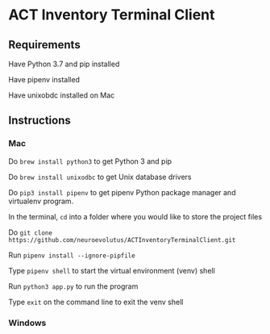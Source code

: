 # ACT Inventory Terminal Client

## Requirements

Have Python 3.7 and pip installed

Have pipenv installed

Have unixobdc installed on Mac

## Instructions

### Mac

Do `brew install python3` to get Python 3 and pip

Do `brew install unixodbc` to get Unix database drivers

Do `pip3 install pipenv` to get pipenv Python package manager and virtualenv program.

In the terminal, `cd` into a folder where you would like to store the project files

Do `git clone https://github.com/neuroevolutus/ACTInventoryTerminalClient.git`

Run `pipenv install --ignore-pipfile`

Type `pipenv shell` to start the virtual environment (venv) shell

Run `python3 app.py` to run the program

Type `exit` on the command line to exit the venv shell

### Windows
